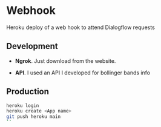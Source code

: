 # Webhook

Heroku deploy of a web hook to attend Dialogflow requests

## Development

- **Ngrok**. Just download from the website.

- **API**. I used an API I developed for bollinger bands info

## Production



```bash
heroku login
heroku create <App name>
git push heroku main
``
